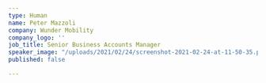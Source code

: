 ```yaml
---
type: Human
name: Peter Mazzoli
company: Wunder Mobility
company_logo: ''
job_title: Senior Business Accounts Manager
speaker_image: "/uploads/2021/02/24/screenshot-2021-02-24-at-11-50-35.png"
published: false

---
```


